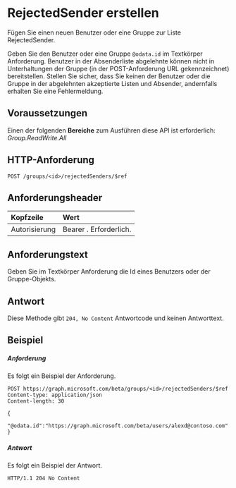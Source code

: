 # <a name="create-rejectedsender"></a>RejectedSender erstellen

Fügen Sie einen neuen Benutzer oder eine Gruppe zur Liste RejectedSender.

Geben Sie den Benutzer oder eine Gruppe `@odata.id` im Textkörper Anforderung. Benutzer in der Absenderliste abgelehnte können nicht in Unterhaltungen der Gruppe (in der POST-Anforderung URL gekennzeichnet) bereitstellen. Stellen Sie sicher, dass Sie keinen der Benutzer oder die Gruppe in der abgelehnten akzeptierte Listen und Absender, andernfalls erhalten Sie eine Fehlermeldung.
## <a name="prerequisites"></a>Voraussetzungen
Einen der folgenden **Bereiche** zum Ausführen diese API ist erforderlich: *Group.ReadWrite.All*
## <a name="http-request"></a>HTTP-Anforderung
<!-- { "blockType": "ignored" } -->
```http
POST /groups/<id>/rejectedSenders/$ref
```
## <a name="request-headers"></a>Anforderungsheader
| Kopfzeile       | Wert |
|:---------------|:--------|
| Autorisierung  | Bearer <token>. Erforderlich.  |

## <a name="request-body"></a>Anforderungstext
Geben Sie im Textkörper Anforderung die Id eines Benutzers oder der Gruppe-Objekts.


## <a name="response"></a>Antwort
Diese Methode gibt `204, No Content` Antwortcode und keinen Antworttext.

## <a name="example"></a>Beispiel
##### <a name="request"></a>Anforderung
Es folgt ein Beispiel der Anforderung.
<!-- {
  "blockType": "request",
  "name": "create_directoryobject_from_group"
}-->
```http
POST https://graph.microsoft.com/beta/groups/<id>/rejectedSenders/$ref
Content-type: application/json
Content-length: 30

{
  "@odata.id":"https://graph.microsoft.com/beta/users/alexd@contoso.com"
}
```
##### <a name="response"></a>Antwort
Es folgt ein Beispiel der Antwort.
<!-- {
  "blockType": "response",
  "truncated": true
} -->
```http
HTTP/1.1 204 No Content
```

<!-- uuid: 8fcb5dbc-d5aa-4681-8e31-b001d5168d79
2015-10-25 14:57:30 UTC -->
<!-- {
  "type": "#page.annotation",
  "description": "Create rejectedSender",
  "keywords": "",
  "section": "documentation",
  "tocPath": ""
}-->
